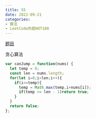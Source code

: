 ```yaml
---
title: 55
date: 2022-09-21
categories: 
- 算法
- LeetCode热题HOT100
---
```


[题目](https://leetcode.cn/problems/jump-game/)

贪心算法
```js
var canJump = function(nums) {
  let temp = 0;
  const len = nums.length;
  for(let i=0;i<len;i++){
    if(i<=temp){
      temp = Math.max(temp,i+nums[i]);
      if(temp >= len - 1)return true;
    }
  }
  return false;
};
```